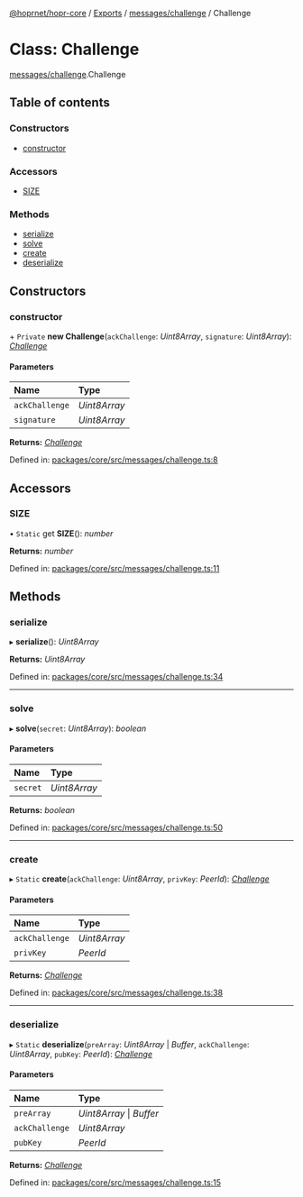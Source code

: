 [@hoprnet/hopr-core](../README.md) / [Exports](../modules.md) / [messages/challenge](../modules/messages_challenge.md) / Challenge

# Class: Challenge

[messages/challenge](../modules/messages_challenge.md).Challenge

## Table of contents

### Constructors

- [constructor](messages_challenge.challenge.md#constructor)

### Accessors

- [SIZE](messages_challenge.challenge.md#size)

### Methods

- [serialize](messages_challenge.challenge.md#serialize)
- [solve](messages_challenge.challenge.md#solve)
- [create](messages_challenge.challenge.md#create)
- [deserialize](messages_challenge.challenge.md#deserialize)

## Constructors

### constructor

\+ `Private` **new Challenge**(`ackChallenge`: _Uint8Array_, `signature`: _Uint8Array_): [_Challenge_](messages_challenge.challenge.md)

#### Parameters

| Name           | Type         |
| :------------- | :----------- |
| `ackChallenge` | _Uint8Array_ |
| `signature`    | _Uint8Array_ |

**Returns:** [_Challenge_](messages_challenge.challenge.md)

Defined in: [packages/core/src/messages/challenge.ts:8](https://github.com/hoprnet/hoprnet/blob/448a47a/packages/core/src/messages/challenge.ts#L8)

## Accessors

### SIZE

• `Static` get **SIZE**(): _number_

**Returns:** _number_

Defined in: [packages/core/src/messages/challenge.ts:11](https://github.com/hoprnet/hoprnet/blob/448a47a/packages/core/src/messages/challenge.ts#L11)

## Methods

### serialize

▸ **serialize**(): _Uint8Array_

**Returns:** _Uint8Array_

Defined in: [packages/core/src/messages/challenge.ts:34](https://github.com/hoprnet/hoprnet/blob/448a47a/packages/core/src/messages/challenge.ts#L34)

---

### solve

▸ **solve**(`secret`: _Uint8Array_): _boolean_

#### Parameters

| Name     | Type         |
| :------- | :----------- |
| `secret` | _Uint8Array_ |

**Returns:** _boolean_

Defined in: [packages/core/src/messages/challenge.ts:50](https://github.com/hoprnet/hoprnet/blob/448a47a/packages/core/src/messages/challenge.ts#L50)

---

### create

▸ `Static` **create**(`ackChallenge`: _Uint8Array_, `privKey`: _PeerId_): [_Challenge_](messages_challenge.challenge.md)

#### Parameters

| Name           | Type         |
| :------------- | :----------- |
| `ackChallenge` | _Uint8Array_ |
| `privKey`      | _PeerId_     |

**Returns:** [_Challenge_](messages_challenge.challenge.md)

Defined in: [packages/core/src/messages/challenge.ts:38](https://github.com/hoprnet/hoprnet/blob/448a47a/packages/core/src/messages/challenge.ts#L38)

---

### deserialize

▸ `Static` **deserialize**(`preArray`: _Uint8Array_ \| _Buffer_, `ackChallenge`: _Uint8Array_, `pubKey`: _PeerId_): [_Challenge_](messages_challenge.challenge.md)

#### Parameters

| Name           | Type                     |
| :------------- | :----------------------- |
| `preArray`     | _Uint8Array_ \| _Buffer_ |
| `ackChallenge` | _Uint8Array_             |
| `pubKey`       | _PeerId_                 |

**Returns:** [_Challenge_](messages_challenge.challenge.md)

Defined in: [packages/core/src/messages/challenge.ts:15](https://github.com/hoprnet/hoprnet/blob/448a47a/packages/core/src/messages/challenge.ts#L15)
